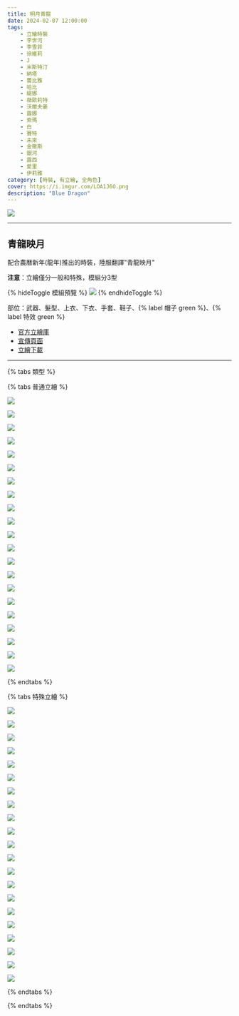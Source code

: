 ```yaml
---
title: 明月青龍
date: 2024-02-07 12:00:00
tags:
    - 立繪時裝
    - 李世河
    - 李雪菲
    - 徐維莉
    - J
    - 米斯特汀
    - 納塔
    - 蕾比雅
    - 哈比
    - 緹娜
    - 薇歐莉特
    - 沃爾夫姜
    - 露娜
    - 索瑪
    - 白
    - 賽特
    - 未來
    - 金徹斯
    - 銀河
    - 露西
    - 愛里
    - 伊莉雅
category: [時裝, 有立繪, 全角色]
cover: https://i.imgur.com/LOA1J6O.png
description: "Blue Dragon"
---
```


![](https://imgur.com/ki3I1hY.png)

---
## 青龍映月

配合農曆新年(龍年)推出的時裝，陸服翻譯"青龍映月"

**注意**：立繪僅分一般和特殊，模組分3型

{% hideToggle 模組預覽 %}
![](https://i.imgur.com/wqfYt9ah.png)
{% endhideToggle %}

部位：武器、髮型、上衣、下衣、手套、鞋子、{% label 帽子 green %}、{% label 特效 green %}

+ [官方立繪庫](https://closers.nexon.com/Pds/FanSiteKit)
+ [宣傳頁面](https://closers.nexon.com/Events2024/0207/Costume)
+ [立繪下載](https://closers.vod.nexoncdn.co.kr/site/fansitekit/Closers_FansiteKit_Dragon_6E26A5F600D6A2C4.zip)
---
{% tabs 類型 %}
<!-- tab 普通角色立繪-->
{% tabs 普通立繪 %}
<!-- tab 李世河(Seha)-->
[![](https://i.imgur.com/eEL9Cjqh.png)](https://i.imgur.com/eEL9Cjq.png)
<!-- endtab -->
<!-- tab 李雪菲(Seulbi)-->
[![](https://i.imgur.com/Uw8JtXih.png)](https://i.imgur.com/Uw8JtXi.png)
<!-- endtab -->
<!-- tab 徐維莉(Yuri)-->
[![](https://i.imgur.com/0kI556Dh.png)](https://i.imgur.com/0kI556D.png)
<!-- endtab -->
<!-- tab J-->
[![](https://i.imgur.com/mUguSxkh.png)](https://i.imgur.com/mUguSxk.png)
<!-- endtab -->
<!-- tab 米斯特汀(Tein)-->
[![](https://i.imgur.com/txMizRRh.png)](https://i.imgur.com/txMizRR.png)
<!-- endtab -->
<!-- tab 納塔(Nata)-->
[![](https://i.imgur.com/0UP6wtSh.png)](https://i.imgur.com/0UP6wtS.png)
<!-- endtab -->
<!-- tab 蕾比雅(Levia)-->
[![](https://i.imgur.com/qojSM5Wh.png)](https://i.imgur.com/qojSM5W.png)
<!-- endtab -->
<!-- tab 哈比(Harpy)-->
[![](https://i.imgur.com/19KHBFPh.png)](https://i.imgur.com/19KHBFP.png)
<!-- endtab -->
<!-- tab 緹娜(Tina)-->
[![](https://i.imgur.com/ZOAxyBzh.png)](https://i.imgur.com/ZOAxyBz.png)
<!-- endtab -->
<!-- tab 薇歐莉特(Violet)-->
[![](https://i.imgur.com/tHJJezSh.png)](https://i.imgur.com/tHJJezS.png)
<!-- endtab -->
<!-- tab 沃爾夫姜(Wolfgang)-->
[![](https://i.imgur.com/NYX5tlLh.png)](https://i.imgur.com/NYX5tlL.png)
<!-- endtab -->
<!-- tab 露娜(Luna)-->
[![](https://i.imgur.com/kpSyVl9h.png)](https://i.imgur.com/kpSyVl9.png)
<!-- endtab -->
<!-- tab 索瑪(Soma)-->
[![](https://i.imgur.com/FlYpyDah.png)](https://i.imgur.com/FlYpyDa.png)
<!-- endtab -->
<!-- tab 白(Bai)-->
[![](https://i.imgur.com/QqNFRNwh.png)](https://i.imgur.com/QqNFRNw.png)
<!-- endtab -->
<!-- tab 賽特(Seth)-->
[![](https://i.imgur.com/GNQVdrLh.png)](https://i.imgur.com/GNQVdrL.png)
<!-- endtab -->
<!-- tab 未來(Mirae)-->
[![](https://i.imgur.com/B3iURoDh.png)](https://i.imgur.com/B3iURoD.png)
<!-- endtab -->
<!-- tab 徹斯(Chulsoo)-->
[![](https://i.imgur.com/2zjdU14h.png)](https://i.imgur.com/2zjdU14.png)
<!-- endtab -->
<!-- tab 銀河(Eunha)-->
[![](https://i.imgur.com/v6txnHEh.png)](https://i.imgur.com/v6txnHE.png)
<!-- endtab -->
<!-- tab 露西(Lucy)-->
[![](https://i.imgur.com/nOPzHOvh.png)](https://i.imgur.com/nOPzHOv.png)
<!-- endtab -->
<!-- tab 愛里(Aeri)-->
[![](https://i.imgur.com/CGXnSXJh.png)](https://i.imgur.com/CGXnSXJ.png)
<!-- endtab -->
<!-- tab 伊莉雅(Ria)-->
[![](https://i.imgur.com/1vvK4guh.jpg)](https://i.imgur.com/1vvK4gu.jpg)
<!-- endtab -->
{% endtabs %}
<!-- endtab -->

<!-- tab 特殊角色立繪-->
{% tabs 特殊立繪 %}
<!-- tab 李世河(Seha)-->
[![](https://i.imgur.com/5ks8RB9h.png)](https://i.imgur.com/5ks8RB9.png)
<!-- endtab -->
<!-- tab 李雪菲(Seulbi)-->
[![](https://i.imgur.com/LKGShXfh.png)](https://i.imgur.com/LKGShXf.png)
<!-- endtab -->
<!-- tab 徐維莉(Yuri)-->
[![](https://i.imgur.com/NuOH2bMh.png)](https://i.imgur.com/NuOH2bM.png)
<!-- endtab -->
<!-- tab J-->
[![](https://i.imgur.com/82HBFwUh.png)](https://i.imgur.com/82HBFwU.png)
<!-- endtab -->
<!-- tab 米斯特汀(Tein)-->
[![](https://i.imgur.com/LotjemKh.png)](https://i.imgur.com/LotjemK.png)
<!-- endtab -->
<!-- tab 納塔(Nata)-->
[![](https://i.imgur.com/8eAg15kh.png)](https://i.imgur.com/8eAg15k.png)
<!-- endtab -->
<!-- tab 蕾比雅(Levia)-->
[![](https://i.imgur.com/zpryIDzh.png)](https://i.imgur.com/zpryIDz.png)
<!-- endtab -->
<!-- tab 哈比(Harpy)-->
[![](https://i.imgur.com/HOqxmGPh.png)](https://i.imgur.com/HOqxmGP.png)
<!-- endtab -->
<!-- tab 緹娜(Tina)-->
[![](https://i.imgur.com/f7xm4fAh.png)](https://i.imgur.com/f7xm4fA.png)
<!-- endtab -->
<!-- tab 薇歐莉特(Violet)-->
[![](https://i.imgur.com/1xu9Xqih.png)](https://i.imgur.com/1xu9Xqi.png)
<!-- endtab -->
<!-- tab 沃爾夫姜(Wolfgang)-->
[![](https://i.imgur.com/aoHPfmEh.png)](https://i.imgur.com/aoHPfmE.png)
<!-- endtab -->
<!-- tab 露娜(Luna)-->
[![](https://i.imgur.com/tOUErkGh.png)](https://i.imgur.com/tOUErkG.png)
<!-- endtab -->
<!-- tab 索瑪(Soma)-->
[![](https://i.imgur.com/9geqK5th.png)](https://i.imgur.com/9geqK5t.png)
<!-- endtab -->
<!-- tab 白(Bai)-->
[![](https://i.imgur.com/b037P2zh.png)](https://i.imgur.com/b037P2z.png)
<!-- endtab -->
<!-- tab 賽特(Seth)-->
[![](https://i.imgur.com/F8yyd9Gh.png)](https://i.imgur.com/F8yyd9G.png)
<!-- endtab -->
<!-- tab 未來(Mirae)-->
[![](https://i.imgur.com/svSvckbh.png)](https://i.imgur.com/svSvckb.png)
<!-- endtab -->
<!-- tab 徹斯(Chulsoo)-->
[![](https://i.imgur.com/YDWRf8Dh.png)](https://i.imgur.com/YDWRf8D.png)
<!-- endtab -->
<!-- tab 銀河(Eunha)-->
[![](https://i.imgur.com/p1nopj1h.png)](https://i.imgur.com/p1nopj1.png)
<!-- endtab -->
<!-- tab 露西(Lucy)-->
[![](https://i.imgur.com/hraxur6h.png)](https://i.imgur.com/hraxur6.png)
<!-- endtab -->
<!-- tab 愛里(Aeri)-->
[![](https://i.imgur.com/xC3NGrQh.png)](https://i.imgur.com/xC3NGrQ.png)
<!-- endtab -->
<!-- tab 伊莉雅(Ria)-->
[![](https://i.imgur.com/jCsj6gyh.jpg)](https://i.imgur.com/jCsj6gy.jpg)
<!-- endtab -->
{% endtabs %}
<!-- endtab -->

{% endtabs %}